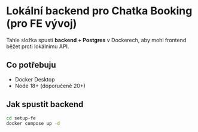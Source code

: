 # Lokální backend pro Chatka Booking (pro FE vývoj)

Tahle složka spustí **backend + Postgres** v Dockerech, aby mohl frontend běžet proti lokálnímu API.

## Co potřebuju
- Docker Desktop
- Node 18+ (doporučeně 20+)

## Jak spustit backend
```bash
cd setup-fe
docker compose up -d